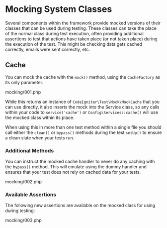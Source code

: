 # Mocking System Classes

Several components within the framework provide mocked versions of their
classes that can be used during testing. These classes can take the
place of the normal class during test execution, often providing
additional assertions to test that actions have taken place (or not
taken place) during the execution of the test. This might be checking
data gets cached correctly, emails were sent correctly, etc.

<div class="contents" local="" depth="2">

</div>

## Cache

You can mock the cache with the `mock()` method, using the
`CacheFactory` as its only parameter.

<div class="literalinclude">

mocking/001.php

</div>

While this returns an instance of `CodeIgniter\Test\Mock\MockCache` that
you can use directly, it also inserts the mock into the Service class,
so any calls within your code to `service('cache')` or
`Config\Services::cache()` will use the mocked class within its place.

When using this in more than one test method within a single file you
should call either the `clean()` or `bypass()` methods during the test
`setUp()` to ensure a clean slate when your tests run.

### Additional Methods

You can instruct the mocked cache handler to never do any caching with
the `bypass()` method. This will emulate using the dummy handler and
ensures that your test does not rely on cached data for your tests.

<div class="literalinclude">

mocking/002.php

</div>

### Available Assertions

The following new assertions are available on the mocked class for using
during testing:

<div class="literalinclude">

mocking/003.php

</div>

